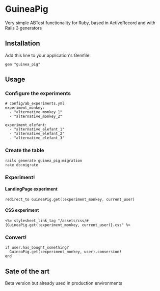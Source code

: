 # GuineaPig

Very simple ABTest functionality for Ruby, based in ActiveRecord and with Rails 3 generators

## Installation

Add this line to your application's Gemfile:

    gem "guinea_pig"

## Usage

### Configure the experiments

    # config/ab_experiments.yml
    experiment_monkey:
      - "alternative_monkey_1"
      - "alternative_monkey_2"

    experiment_elefant:
      - "alternative_elefant_1"
      - "alternative_elefant_2"
      - "alternative_elefant_3"

### Create the table

    rails generate guinea_pig:migration
    rake db:migrate

### Experiment!

#### LandingPage experiment

    redirect_to GuineaPig.get(:experiment_monkey, current_user)

#### CSS experiment

    <%= stylesheet_link_tag "/assets/css/#{GuineaPig.get(:experiment_monkey, current_user)}.css" %>

### Convert!

    if user.has_bought_something?
      GuineaPig.get(:experiment_monkey, user).conversion!
    end

## Sate of the art

Beta version but already used in production environments
